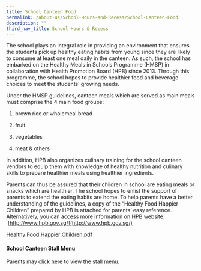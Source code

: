 ```yaml
---
title: School Canteen Food
permalink: /about-us/School-Hours-and-Recess/School-Canteen-Food
description: ""
third_nav_title: School Hours & Recess
---
```

The school plays an integral role in providing an environment that ensures the students pick up healthy eating habits from young since they are likely to consume at least one meal daily in the canteen. As such, the school has embarked on the Healthy Meals in Schools Programme (HMSP) in collaboration with Health Promotion Board (HPB) since 2013. Through this programme, the school hopes to provide healthier food and beverage choices to meet the students’ growing needs.  
  
Under the HMSP guidelines, canteen meals which are served as main meals must comprise the 4 main food groups:  

1.  brown rice or wholemeal bread  
    
2.  fruit  
    
3.  vegetables  
    
4.  meat & others  
      
    

In addition, HPB also organizes culinary training for the school canteen vendors to equip them with knowledge of healthy nutrition and culinary skills to prepare healthier meals using healthier ingredients.  
  
Parents can thus be assured that their children in school are eating meals or snacks which are healthier. The school hopes to enlist the support of parents to extend the eating habits are home. To help parents have a better understanding of the guidelines, a copy of the “Healthy Food Happier Children” prepared by HPB is attached for parents’ easy reference. Alternatively, you can access more information on HPB website:  [http://www.hpb.gov.sg/](http://www.hpb.gov.sg/)  
  

[Healthy Food Happier Children.pdf](/files/Healthy%20Food%20Happier%20Children.pdf)

  

#### **School Canteen Stall Menu**

Parents may click [here](/files/SDPS%20canteen%20menu%2019%20Mar%202021.pdf) to view the stall menu.